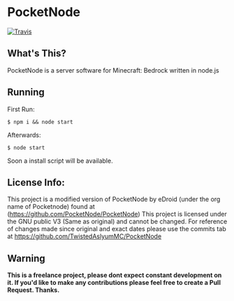 # PocketNode
[![Travis](https://img.shields.io/travis/TwistedAsylumMC/PocketNode/master.svg?style=for-the-badge)](https://travis-ci.org/TwistedAsylumMC/PocketNode)

## What's This?
PocketNode is a server software for Minecraft: Bedrock written in node.js

## Running
First Run:
```
$ npm i && node start
```

Afterwards:
```
$ node start
```

Soon a install script will be available.

## License Info:
This project is a modified version of PocketNode by eDroid (under the org name of Pocketnode) found at (https://github.com/PocketNode/PocketNode) 
This project is licensed under the GNU public V3 (Same as original) and cannot be changed.
For reference of changes made since original and exact dates please use the commits tab at https://github.com/TwistedAslyumMC/PocketNode

## Warning
**This is a freelance project, please dont expect constant development on it. If you'd like to make any contributions please feel free to create a Pull Request. Thanks.**